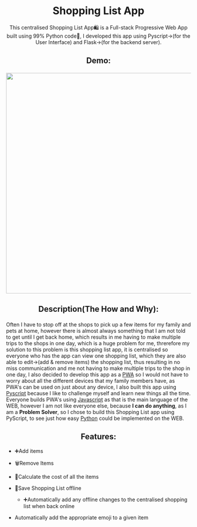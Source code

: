 <h1 align="center">Shopping List App</h1>
<p align="center">
This centralised Shopping List App🛍️ is a Full-stack Progressive Web App built using 99% Python code🐍, I developed this app using Pyscript->(for the User Interface) and Flask->(for the backend server).
</p>

<h2 align="center">

Demo:

</h2>
<p align="center">
 <img src="https://github.com/AranMesquita/Shopping-List-PWA/blob/main/static/assets/images/Shopping-list-demo.gif" width="1000" height="600"/>
</p>

<h2 align="center">

Description(The **How** and **Why**):

</h2>
<p align="center">

Often I have to stop off at the shops to pick up a few items for my family and pets at home, however there is almost always something that I am not told to get until I get back home, which results in me having to make multiple trips to the shops in one day, which is a huge problem for me, threrefore my solution to this problem is this shopping list app, it is centralised so everyone who has the app can view one shopping list, which they are also able to edit->(add & remove items) the shopping list, thus resulting in no miss communication and me not having to make multiple trips to the shop in one day, I also decided to develop this app as a [PWA](https://www.google.com/search?q=what+is+a+PWA) so I would not have to worry about all the different devices that my family members have, as PWA's can be used on just about any device, I also built this app using [Pyscript](https://pyscript.net/) because I like to challenge myself and learn new things all the time. Everyone builds PWA's using [Javascript](https://github.com/AranMesquita/ProblemSolving/tree/main/Javascript) as that is the main language of the WEB, however I am not like everyone else, because **I can do anything**, as I am a **Problem Solver**, so I chose to build this Shopping List app using PyScript, to see just how easy [Python](https://github.com/AranMesquita/ProblemSolving/tree/main/Python) could be implemented on the WEB.

</p>

<h2 align="center">
Features:
</h2>

- ➕Add items

- 🗑️Remove Items
- 🧮Calculate the cost of all the items
- 💾Save Shopping List offline
  - ➕Automatically add any offline changes to the centralised shopping list when back online
- Automatically add the appropriate emoji to a given item
